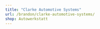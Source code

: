 ```yaml
---
title: "Clarke Automotive Systems"
url: /brandon/clarke-automotive-systems/
shop: Autowerkstatt
---
```

